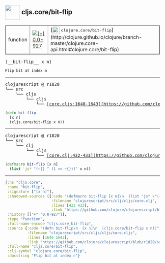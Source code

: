 ## <img width="48px" valign="middle" src="http://i.imgur.com/Hi20huC.png"> cljs.core/bit-flip

 <table border="1">
<tr>
<td>function</td>
<td><a href="https://github.com/cljsinfo/api-refs/tree/0.0-927"><img valign="middle" alt="[+] 0.0-927" src="https://img.shields.io/badge/+-0.0--927-lightgrey.svg"></a> </td>
<td>
[<img height="24px" valign="middle" src="http://i.imgur.com/1GjPKvB.png"> <samp>clojure.core/bit-flip</samp>](http://clojure.github.io/clojure/branch-master/clojure.core-api.html#clojure.core/bit-flip)
</td>
</tr>
</table>

 <samp>
(__bit-flip__ x n)<br>
</samp>

```
Flip bit at index n
```

---

 <pre>
clojurescript @ r1820
└── src
    └── cljs
        └── cljs
            └── <ins>[core.cljs:1640-1643](https://github.com/clojure/clojurescript/blob/r1820/src/cljs/cljs/core.cljs#L1640-L1643)</ins>
</pre>

```clj
(defn bit-flip
  [x n]
  (cljs.core/bit-flip x n))
```


---

 <pre>
clojurescript @ r1820
└── src
    └── clj
        └── cljs
            └── <ins>[core.clj:432-433](https://github.com/clojure/clojurescript/blob/r1820/src/clj/cljs/core.clj#L432-L433)</ins>
</pre>

```clj
(defmacro bit-flip [x n]
  (list 'js* "(~{} ^ (1 << ~{}))" x n))
```

---

```clj
{:ns "cljs.core",
 :name "bit-flip",
 :signature ["[x n]"],
 :shadowed-sources ({:code "(defmacro bit-flip [x n]\n  (list 'js* \"(~{} ^ (1 << ~{}))\" x n))",
                     :filename "clojurescript/src/clj/cljs/core.clj",
                     :lines [432 433],
                     :link "https://github.com/clojure/clojurescript/blob/r1820/src/clj/cljs/core.clj#L432-L433"}),
 :history [["+" "0.0-927"]],
 :type "function",
 :full-name-encode "cljs.core_bit-flip",
 :source {:code "(defn bit-flip\n  [x n]\n  (cljs.core/bit-flip x n))",
          :filename "clojurescript/src/cljs/cljs/core.cljs",
          :lines [1640 1643],
          :link "https://github.com/clojure/clojurescript/blob/r1820/src/cljs/cljs/core.cljs#L1640-L1643"},
 :full-name "cljs.core/bit-flip",
 :clj-symbol "clojure.core/bit-flip",
 :docstring "Flip bit at index n"}

```
